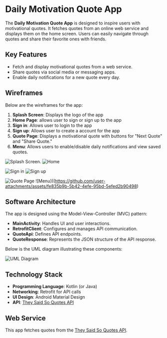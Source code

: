 # Daily Motivation Quote App

The **Daily Motivation Quote App** is designed to inspire users with motivational quotes. It fetches quotes from an online web service and displays them on the home screen. Users can easily navigate through quotes and share their favorite ones with friends.

## Key Features
- Fetch and display motivational quotes from a web service.
- Share quotes via social media or messaging apps.
- Enable daily notifications for a new quote every day.

## Wireframes
Below are the wireframes for the app:

1. **Splash Screen**: Displays the logo of the app
2. **Home Page**: allows user to sign or sign up to the app
3. **Sign in**: Allows user to login to the app
4. **Sign up**: Allows user to create a account for the app
5. **Quote Page**: Displays a motivational quote with buttons for "Next Quote" and "Share Quote."
6. **Menu**: Allows users to enable/disable daily notifications and view saved quotes.

                                             
![Splash Screen](https://github.com/Priyanka0931/Dailymotiveapp/blob/main/splash%20screen.png?raw=true).   ![Home](https://github.com/Priyanka0931/Dailymotiveapp/blob/main/home.png?raw=true)

![Sign in](https://github.com/Priyanka0931/Dailymotiveapp/blob/main/sign%20in.png?raw=true)     ![Sign up](https://github.com/Priyanka0931/Dailymotiveapp/blob/main/sign%20up.png?raw=true)

![Quote Page](https://github.com/Priyanka0931/Dailymotiveapp/blob/main/quote%20page.png?raw=true)     ![Menu]((https://github.com/user-attachments/assets/fe835b9b-5b42-4efe-95bd-5efed2b90498)



## Software Architecture
The app is designed using the Model-View-Controller (MVC) pattern:

- **MainActivity**: Handles UI and user interactions.
- **RetrofitClient**: Configures and manages API communication.
- **QuoteApi**: Defines API endpoints.
- **QuoteResponse**: Represents the JSON structure of the API response.

Below is the UML diagram illustrating these components:

![UML Diagram](path/to/uml_diagram.png)

## Technology Stack
- **Programming Language**: Kotlin (or Java)
- **Networking**: Retrofit for API calls
- **UI Design**: Android Material Design
- **API**: [They Said So Quotes API](https://theysaidso.com/)

## Web Service
This app fetches quotes from the [They Said So Quotes API](https://theysaidso.com/).
